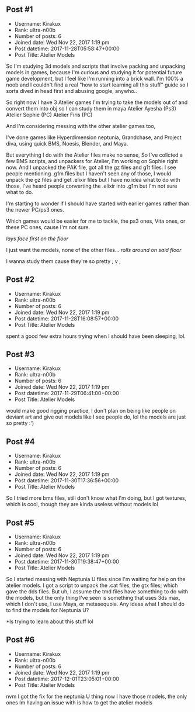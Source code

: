 ## Post #1
- Username: Kirakux
- Rank: ultra-n00b
- Number of posts: 6
- Joined date: Wed Nov 22, 2017 1:19 pm
- Post datetime: 2017-11-28T05:58:47+00:00
- Post Title: Atelier Models

So I'm studying 3d models and scripts that involve packing and unpacking models in games, because I'm curious and studying it for potential future game development, but I feel like I'm running into a brick wall. I'm 100% a noob and I couldn't find a real "how to start learning all this stuff" guide so I sorta dived in head first and abusing google, anywho..

So right now I have 3 Atelier games I'm trying to take the models out of and convert them into obj so I can study them in maya
Atelier Ayesha (Ps3)
Atelier Sophie (PC)
Atelier Firis (PC)

And I'm considering messing with the other atelier games too, 

I've done games like Hyperdimension neptunia, Grandchase, and Project diva, using quick BMS, Noesis, Blender, and Maya.

But everything I do with the Atelier files make no sense, So I've collcted a few BMS scripts, and unpackers for Atelier, I'm working on Sophie right now. And I unpacked the PAK file, got all the gz files and g1t files. I see people mentioning .g1m files but I haven't seen any of those, I would unpack the gz files and get .elixir files but I have no idea what to do with those, I've heard people converting the .elixir into .g1m but I'm not sure what to do. 

I'm starting to wonder if I should have started with earlier games rather than the newer PC/ps3 ones.

Which games would be easier for me to tackle, the ps3 ones, Vita ones, or these PC ones, cause I'm not sure.

*lays face first on the floor*

I just want the models, none of the other files... *rolls around on said floor*

I wanna study them cause they're so pretty ; v ;
## Post #2
- Username: Kirakux
- Rank: ultra-n00b
- Number of posts: 6
- Joined date: Wed Nov 22, 2017 1:19 pm
- Post datetime: 2017-11-28T16:08:57+00:00
- Post Title: Atelier Models

spent a good few extra hours trying when I should have been sleeping, lol.
## Post #3
- Username: Kirakux
- Rank: ultra-n00b
- Number of posts: 6
- Joined date: Wed Nov 22, 2017 1:19 pm
- Post datetime: 2017-11-29T06:41:00+00:00
- Post Title: Atelier Models

would make good rigging practice, I don't plan on being like people on deviant art and give out models like I see people do, lol
the models are just so pretty :')
## Post #4
- Username: Kirakux
- Rank: ultra-n00b
- Number of posts: 6
- Joined date: Wed Nov 22, 2017 1:19 pm
- Post datetime: 2017-11-30T17:36:56+00:00
- Post Title: Atelier Models

So I tried more bms files, still don't know what I'm doing, but I got textures, which is cool, though they are kinda useless without models lol
## Post #5
- Username: Kirakux
- Rank: ultra-n00b
- Number of posts: 6
- Joined date: Wed Nov 22, 2017 1:19 pm
- Post datetime: 2017-11-30T19:38:47+00:00
- Post Title: Atelier Models

So I started messing with Neptunia U files since I'm waiting for help on the atelier models. I got a script to unpack the .cat files, the gtx files; which gave the dds files. But uh, I assume the tmd files have something to do with the models, but the only thing I've seen is something that uses 3ds max, which I don't use, I use Maya, or metasequoia. Any ideas what I should do to find the models for Neptunia U? 

*Is trying to learn about this stuff lol
## Post #6
- Username: Kirakux
- Rank: ultra-n00b
- Number of posts: 6
- Joined date: Wed Nov 22, 2017 1:19 pm
- Post datetime: 2017-12-01T23:05:01+00:00
- Post Title: Atelier Models

nvm I got the fix for the neptunia U thing  now I have those models, the only ones Im having an issue with is how to get the atelier models
